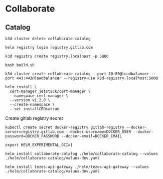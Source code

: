 # Collaborate

## Catalog

```shell script
k3d cluster delete collaborate-catalog
```

```shell script
helm registry login registry.gitlab.com
```

```shell script
k3d registry create registry.localhost -p 5000
```

```shell script
bash build.sh
```

```shell script
k3d cluster create collaborate-catalog --port 80:80@loadbalancer --port 443:443@loadbalancer --registry-use k3d-registry.localhost:5000
```

```shell script
helm install \
  cert-manager jetstack/cert-manager \
  --namespace cert-manager \
  --version v1.2.0 \
  --create-namespace \
  --set installCRDs=true
```

Create gitlab registry secret
```shell script
kubectl create secret docker-registry gitlab-registry --docker-server=registry.gitlab.com --docker-username=DOCKER_USER --docker-password=DOCKER_PASSWORD --docker-email=DOCKER_EMAIL
```

```shell script
export HELM_EXPERIMENTAL_OCI=1
```

```shell script
helm install collaborate-catalog ./helm/collaborate-catalog --values ./helm/collaborate-catalog/values-dev.yaml
```

```shell script
helm install tezos-api-gateway ./helm/tezos-api-gateway --values ./helm/collaborate-catalog/values-dev.yaml
```